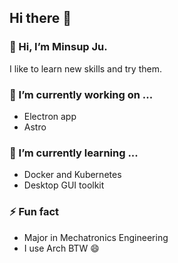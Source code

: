 ## Hi there 👋

### 👋 Hi, I’m Minsup Ju.

I like to learn new skills and try them.

<!-- ### 📫 How to reach me: https://ptcookie.net/ -->

### 🔭 I’m currently working on ...

- Electron app
- Astro

### 🌱 I’m currently learning ...

- Docker and Kubernetes
- Desktop GUI toolkit

<!-- ### 👯 I’m looking to collaborate on ... -->

### ⚡ Fun fact

- Major in Mechatronics Engineering
- I use Arch BTW 😄
